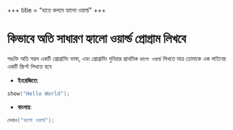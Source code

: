 +++
title = "হাতে কলমে হ্যালো ওয়ার্ল্ড"
+++

# কিভাবে অতি সাধারণ হ্যালো ওয়ার্ল্ড প্রোগ্রাম লিখবে
পঙক্তি অতি সরল একটি প্রোগ্রামিং ভাষা, এবং প্রোগ্রামিং দুনিয়ার প্রাথমিক `হ্যালো ওয়ার্ল্ড` লিখতে মাত্র তোমাকে এক লাইনের একটি স্ক্রিপ্ট লিখতে হবে

* **ইংরেজিতে**:
```go
show("Hello World");
```

* **বাংলায়**:

```go
দেখাও("হ্যালো ওয়ার্ল্ড");
